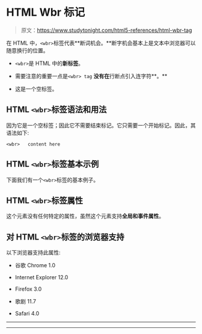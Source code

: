 # HTML Wbr 标记

> 原文：<https://www.studytonight.com/html5-references/html-wbr-tag>

在 HTML 中，`<wbr>`标签代表**断词机会。**断字机会基本上是文本中浏览器可以随意换行的位置。

*   `<wbr>`是 HTML 中的**新标签**。

*   需要注意的重要一点是`<wbr> tag` **没有在**行断点引入连字符**。**

*   这是一个空标签。

## HTML `<wbr>`标签语法和用法

因为它是一个空标签；因此它不需要结束标记。它只需要一个开始标记。因此，其语法如下:

```
<wbr>   content here
```

## HTML `<wbr>`标签基本示例

下面我们有一个`<wbr>`标签的基本例子。

## HTML `<wbr>`标签属性

这个元素没有任何特定的属性，虽然这个元素支持**全局和事件属性**。

## 对 HTML `<wbr>`标签的浏览器支持

以下浏览器支持此属性:

*   谷歌 Chrome 1.0

*   Internet Explorer 12.0

*   Firefox 3.0

*   歌剧 11.7

*   Safari 4.0

* * *

* * *